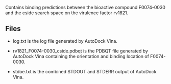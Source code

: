 Contains binding predictions between the bioactive compound F0074-0030 and the cside search space on the virulence factor rv1821.

## Files

- log.txt is the log file generated by AutoDock Vina.

- rv1821_F0074-0030_cside.pdbqt is the PDBQT file generated by AutoDock Vina containing the orientation and binding location of F0074-0030.

- stdoe.txt is the combined STDOUT and STDERR output of AutoDock Vina.

